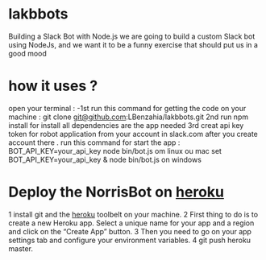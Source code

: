 # lakbbots

Building a Slack Bot with Node.js 
we are going to build a custom Slack bot using NodeJs, and we want it to be a funny exercise that should put us in a good mood
# how it uses ?
open your terminal :
-1st run this command for getting the code on your machine 
: git clone git@github.com:LBenzahia/lakbbots.git
2nd run  npm install for install all dependencies are the app needed 
3rd creat api key token  for robot application from your account in slack.com after you create account there .
run this command for start the app : BOT_API_KEY=your_api_key node bin/bot.js om linux ou mac 
                                     set BOT_API_KEY=your_api_key & node bin/bot.js on windows 
 
# Deploy the NorrisBot on <a href="www.heroku.com">heroku</a>
1 install git and the <a href="www.heroku.com">heroku</a> toolbelt on your machine.
2 First thing to do is to create a new Heroku app. Select a unique name for your app and a region and click on the “Create App” button.
3 Then you need to go on your app settings tab and configure your environment variables.
4 git push heroku master.
